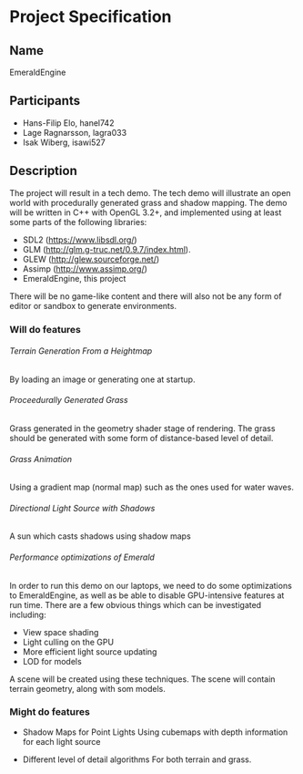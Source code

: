 # Project Specification

## Name
EmeraldEngine

## Participants

* Hans-Filip Elo, hanel742
* Lage Ragnarsson, lagra033
* Isak Wiberg, isawi527

## Description

The project will result in a tech demo. The tech demo will illustrate an open world with procedurally generated grass and shadow mapping. The demo will be written in C++ with OpenGL 3.2+, and implemented using at least some parts of the following libraries:

* SDL2 (https://www.libsdl.org/)
* GLM (http://glm.g-truc.net/0.9.7/index.html).
* GLEW (http://glew.sourceforge.net/)
* Assimp (http://www.assimp.org/)
* EmeraldEngine, this project

There will be no game-like content and there will also not be any form of editor or sandbox to generate environments.


### Will do features

###### Terrain Generation From a Heightmap
By loading an image or generating one at startup.
###### Proceedurally Generated Grass
Grass generated in the geometry shader stage of rendering. The grass should be generated with some form of distance-based level of detail.
###### Grass Animation
Using a gradient map (normal map) such as the ones used for water waves.
###### Directional Light Source with Shadows
A sun which casts shadows using shadow maps
###### Performance optimizations of Emerald
In order to run this demo on our laptops, we need to do some optimizations to EmeraldEngine, as well as be able to disable GPU-intensive features at run time. There are a few obvious things which can be investigated including:

* View space shading
* Light culling on the GPU
* More efficient light source updating
* LOD for models

A scene will be created using these techniques. The scene will contain terrain geometry, along with som models.

### Might do features

* Shadow Maps for Point Lights
Using cubemaps with depth information for each light source

* Different level of detail algorithms
For both terrain and grass.

